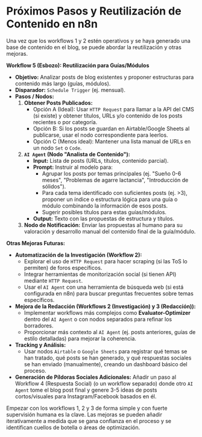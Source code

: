 # Próximos Pasos y Reutilización de Contenido en n8n

Una vez que los workflows 1 y 2 estén operativos y se haya generado una base de contenido en el blog, se puede abordar la reutilización y otras mejoras.

**Workflow 5 (Esbozo): Reutilización para Guías/Módulos**

*   **Objetivo:** Analizar posts de blog existentes y proponer estructuras para contenido más largo (guías, módulos).
*   **Disparador:** `Schedule Trigger` (ej. mensual).
*   **Pasos / Nodos:**
    1.  **Obtener Posts Publicados:**
        *   Opción A (Ideal): Usar `HTTP Request` para llamar a la API del CMS (si existe) y obtener títulos, URLs y/o contenido de los posts recientes o por categoría.
        *   Opción B: Si los posts se guardan en Airtable/Google Sheets al publicarse, usar el nodo correspondiente para leerlos.
        *   Opción C (Menos ideal): Mantener una lista manual de URLs en un nodo `Set` o `Code`.
    2.  **`AI Agent` (Nodo "Analista de Contenido"):**
        *   **Input:** Lista de posts (URLs, títulos, contenido parcial).
        *   **Prompt:** Instruir al modelo para:
            *   Agrupar los posts por temas principales (ej. "Sueño 0-6 meses", "Problemas de agarre lactancia", "Introducción de sólidos").
            *   Para cada tema identificado con suficientes posts (ej. >3), proponer un índice o estructura lógica para una guía o módulo combinando la información de esos posts.
            *   Sugerir posibles títulos para estas guías/módulos.
        *   **Output:** Texto con las propuestas de estructura y títulos.
    3.  **Nodo de Notificación:** Enviar las propuestas al humano para su valoración y desarrollo manual del contenido final de la guía/módulo.

**Otras Mejoras Futuras:**

*   **Automatización de la Investigación (Workflow 2):**
    *   Explorar el uso de `HTTP Request` para hacer scraping (si las ToS lo permiten) de foros específicos.
    *   Integrar herramientas de monitorización social (si tienen API) mediante `HTTP Request`.
    *   Usar el `AI Agent` con una herramienta de búsqueda web (si está configurada en n8n) para buscar preguntas frecuentes sobre temas específicos.
*   **Mejora de la Redacción (Workflows 2 (Investigación) y 3 (Redacción)):**
    *   Implementar workflows más complejos como **Evaluator-Optimizer** dentro del `AI Agent` o con nodos separados para refinar los borradores.
    *   Proporcionar más contexto al `AI Agent` (ej. posts anteriores, guías de estilo detalladas) para mejorar la coherencia.
*   **Tracking y Análisis:**
    *   Usar nodos `Airtable` o `Google Sheets` para registrar qué temas se han tratado, qué posts se han generado, y qué respuestas sociales se han enviado (manualmente), creando un dashboard básico del proceso.
*   **Generación de Píldoras Sociales Adicionales:** Añadir un paso al Workflow 4 (Respuesta Social) (o un workflow separado) donde otro `AI Agent` tome el blog post final y genere 3-5 ideas de posts cortos/visuales para Instagram/Facebook basados en él.

Empezar con los workflows 1, 2 y 3 de forma simple y con fuerte supervisión humana es la clave. Las mejoras se pueden añadir iterativamente a medida que se gana confianza en el proceso y se identifican cuellos de botella o áreas de optimización. 